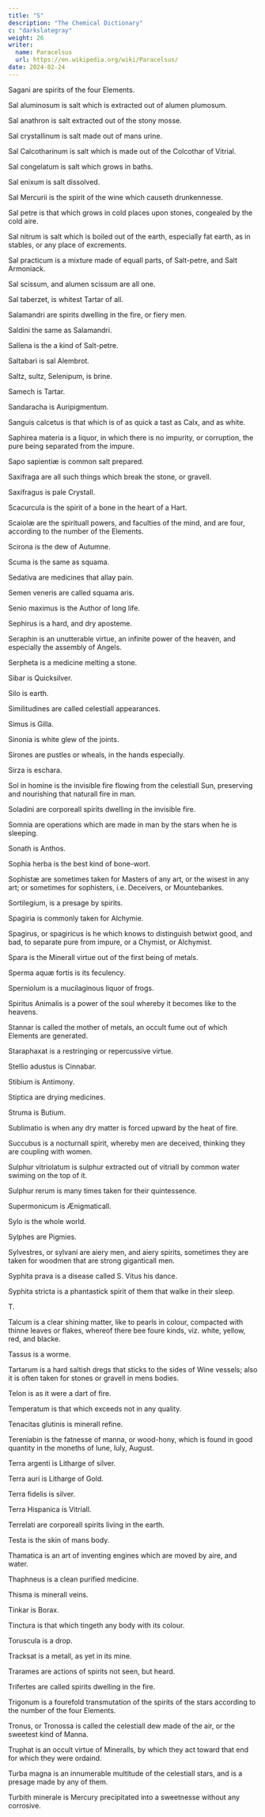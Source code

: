 ```yaml
---
title: "S"
description: "The Chemical Dictionary"
c: "darkslategray"
weight: 26
writer:
  name: Paracelsus
  url: https://en.wikipedia.org/wiki/Paracelsus/
date: 2024-02-24
---
```




Sagani are spirits of the four Elements.

Sal aluminosum is salt which is extracted out of alumen plumosum.

Sal anathron is salt extracted out of the stony mosse.

Sal crystallinum is salt made out of mans urine.

Sal Calcotharinum is salt which is made out of the Colcothar of Vitrial.

Sal congelatum is salt which grows in baths.

Sal enixum is salt dissolved.

Sal Mercurii is the spirit of the wine which causeth drunkennesse.

Sal petre is that which grows in cold places upon stones, congealed by the cold aire.

Sal nitrum is salt which is boiled out of the earth, especially fat earth, as in stables, or any place of excrements.

Sal practicum is a mixture made of equall parts, of Salt-petre, and Salt Armoniack.

Sal scissum, and alumen scissum are all one.

Sal taberzet, is whitest Tartar of all.

Salamandri are spirits dwelling in the fire, or fiery men.

Saldini the same as Salamandri.

Sallena is the a kind of Salt-petre.

Saltabari is sal Alembrot.

Saltz, sultz, Selenipum, is brine.

Samech is Tartar.

Sandaracha is Auripigmentum.

Sanguis calcetus is that which is of as quick a tast as Calx, and as white.

Saphirea materia is a liquor, in which there is no impurity, or corruption, the pure being separated from the impure.

Sapo sapientiæ is common salt prepared.

Saxifraga are all such things which break the stone, or gravell.

Saxifragus is pale Crystall.

Scacurcula is the spirit of a bone in the heart of a Hart.

Scaiolæ are the spirituall powers, and faculties of the mind, and are four, according to the number of the Elements.

Scirona is the dew of Autumne.

Scuma is the same as squama.

Sedativa are medicines that allay pain.

Semen veneris are called squama aris.

Senio maximus is the Author of long life.

Sephirus is a hard, and dry aposteme.

Seraphin is an unutterable virtue, an infinite power of the heaven, and especially the assembly of Angels.

Serpheta is a medicine melting a stone.

Sibar is Quicksilver.

Silo is earth.

Similitudines are called celestiall appearances.

Simus is Gilla.

Sinonia is white glew of the joints.

Sirones are pustles or wheals, in the hands especially.

Sirza is eschara.

Sol in homine is the invisible fire flowing from the celestiall Sun, preserving and nourishing that naturall fire in man.

Soladini are corporeall spirits dwelling in the invisible fire.

Somnia are operations which are made in man by the stars when he  is sleeping.

Sonath is Anthos.

Sophia herba is the best kind of bone-wort.

Sophistæ are sometimes taken for Masters of any art, or the wisest in any art; or sometimes for sophisters, i.e. Deceivers, or Mountebankes.

Sortilegium, is a presage by spirits.

Spagiria is commonly taken for Alchymie.

Spagirus, or spagiricus is he which knows to distinguish betwixt good, and bad, to separate pure from impure, or a Chymist, or Alchymist.

Spara is the Minerall virtue out of the first being of metals.

Sperma aquæ fortis is its feculency.

Sperniolum is a mucilaginous liquor of frogs.

Spiritus Animalis is a power of the soul whereby it becomes like to the heavens.

Stannar is called the mother of metals, an occult fume out of which Elements are generated.

Staraphaxat is a restringing or repercussive virtue.

Stellio adustus is Cinnabar.

Stibium is Antimony.

Stiptica are drying medicines.

Struma is Butium.

Sublimatio is when any dry matter is forced upward by the heat of fire.

Succubus is a nocturnall spirit, whereby men are deceived, thinking they are coupling with women.

Sulphur vitriolatum is sulphur extracted out of vitriall by common water swiming on the top of it.

Sulphur rerum is many times taken for their quintessence.

Supermonicum is Ænigmaticall.

Sylo is the whole world.

Sylphes are Pigmies.

Sylvestres, or sylvani are aiery men, and aiery spirits, sometimes they are taken for woodmen that are strong giganticall men.

Syphita prava is a disease called S. Vitus his dance.

Syphita stricta is a phantastick spirit of them that walke in their sleep.

T.

Talcum is a clear shining matter, like to pearls in colour, compacted with thinne leaves or flakes, whereof there bee foure kinds, viz. white, yellow, red, and blacke.

Tassus is a worme.

Tartarum is a hard saltish dregs that sticks to the sides of Wine vessels; also it is often taken for stones or gravell in mens bodies.

Telon is as it were a dart of fire.

Temperatum is that which exceeds not in any quality.

Tenacitas glutinis is minerall refine.

Tereniabin is the fatnesse of manna, or wood-hony, which is found in good quantity in the moneths of Iune, Iuly, August.

Terra argenti is Litharge of silver.

Terra auri is Litharge of Gold.

Terra fidelis is silver.

Terra Hispanica is Vitriall.

Terrelati are corporeall spirits living in the earth.

Testa is the skin of mans body.

Thamatica is an art of inventing engines which are moved by aire, and water.

Thaphneus is a clean purified medicine.

Thisma is minerall veins.

Tinkar is Borax.

Tinctura is that which tingeth any body with its colour.

Toruscula is a drop.

Tracksat is a metall, as yet in its mine.

Trarames are actions of spirits not seen, but heard.

Trifertes are called spirits dwelling in the fire.

Trigonum is a fourefold transmutation of the spirits of the stars according to the number of the four Elements.

Tronus, or Tronossa is called the celestiall dew made of the air, or the sweetest kind of Manna.

Truphat is an occult virtue of Mineralls, by which they act toward that end for which they were ordaind.

Turba magna is an innumerable multitude of the celestiall stars, and is a presage made by any of them.

Turbith minerale is Mercury precipitated into a sweetnesse without any corrosive.
